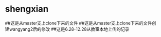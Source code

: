 # shengxian
##这是从master支上clone下来的文件
##这是从master支上clone下来的文件创建wangyang2后的修改
##这是6.28-12.28从教室本地上传的记录
